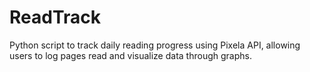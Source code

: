 # ReadTrack
Python script to track daily reading progress using Pixela API, allowing users to log pages read and visualize data through graphs.
